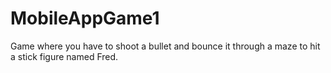 # MobileAppGame1
Game where you have to shoot a bullet and bounce it through a maze to hit a stick figure named Fred.
